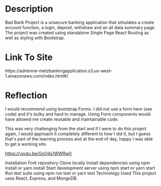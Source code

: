 <h1>Description </h1>
Bad Bank Project is a unsecure banking application that simulates a create account function, a login, deposit, withdraw and an all data summary page. The project was created using standalone Single Page React Routing as well as styling with Bootstrap.


<h1>Link To Site</h1>
https://adrienne-metzbankingapplication.s3.us-west-1.amazonaws.com/index.html#/

<h1> Reflection </h1>
I would recommend using bootstrap Forms. I did not use a form here (see code) and it's bulky and hard to manage. Using Form components would have allowed me create reusable and maintainable code. 

This was very challenging from the start and if I were to do this project again, I would approach it completely different to how I did it, but I guess that's part of the learning process and at the end of day, happy I was able to get a working site. 



https://youtu.be/GoO4s1WWRw0

Installation
Fork repository
Clone locally
Install dependencies using npm install or yarn install
Start development server using npm start or yarn start
Run test suite using npm run test or yarn test
Technology Used
This project uses React, Express, and MongoDB.

